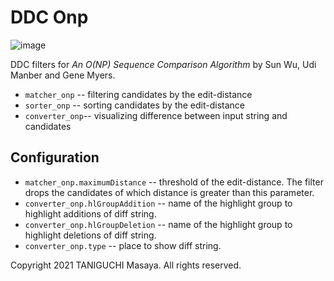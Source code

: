 # DDC Onp

![image](https://user-images.githubusercontent.com/5019902/138865585-17d15921-7d4c-4271-95da-be3f4aea7f27.png)

DDC filters for _An O(NP) Sequence Comparison Algorithm_ by Sun Wu, Udi Manber and Gene Myers. 

- `matcher_onp` -- filtering candidates by the edit-distance
- `sorter_onp` -- sorting candidates by the edit-distance
- `converter_onp`-- visualizing difference between input string and candidates

## Configuration

- `matcher_onp.maximumDistance` -- threshold of the edit-distance.
  The filter drops the candidates of which distance is greater than this parameter.
- `converter_onp.hlGroupAddition` -- name of the highlight group to highlight additions of diff string.
- `converter_onp.hlGroupDeletion` -- name of the highlight group to highlight deletions of diff string.
- `converter_onp.type` -- place to show diff string.

Copyright 2021 TANIGUCHI Masaya. All rights reserved.

